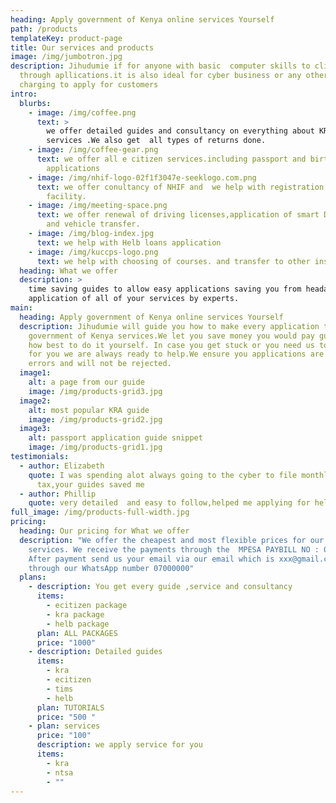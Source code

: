 ```yaml
---
heading: Apply government of Kenya online services Yourself
path: /products
templateKey: product-page
title: Our services and products
image: /img/jumbotron.jpg
description: Jihudumie if for anyone with basic  computer skills to click
  through apllications.it is also ideal for cyber business or any other person
  charging to apply for customers
intro:
  blurbs:
    - image: /img/coffee.png
      text: >
        we offer detailed guides and consultancy on everything about KRA
        services .We also get  all types of returns done.
    - image: /img/coffee-gear.png
      text: we offer all e citizen services.including passport and birth certificate
        applications
    - image: /img/nhif-logo-02f1f3047e-seeklogo.com.png
      text: we offer conultancy of NHIF and  we help with registration or change of
        facility.
    - image: /img/meeting-space.png
      text: we offer renewal of driving licenses,application of smart DL, Test booking
        and vehicle transfer.
    - image: /img/blog-index.jpg
      text: we help with Helb loans application
    - image: /img/kuccps-logo.png
      text: we help with choosing of courses. and transfer to other institutions
  heading: What we offer
  description: >
    time saving guides to allow easy applications saving you from headaches,
    application of all of your services by experts.
main:
  heading: Apply government of Kenya online services Yourself
  description: Jihudumie will guide you how to make every application to access
    government of Kenya services.We let you save money you would pay guiding you
    how best to do it yourself. In case you get stuck or you need us to do it
    for you we are always ready to help.We ensure you applications are free of
    errors and will not be rejected.
  image1:
    alt: a page from our guide
    image: /img/products-grid3.jpg
  image2:
    alt: most popular KRA guide
    image: /img/products-grid2.jpg
  image3:
    alt: passport application guide snippet
    image: /img/products-grid1.jpg
testimonials:
  - author: Elizabeth
    quote: I was spending alot always going to the cyber to file monthly rent income
      tax,your guides saved me
  - author: Phillip
    quote: very detailed  and easy to follow,helped me applying for helb loan
full_image: /img/products-full-width.jpg
pricing:
  heading: Our pricing for What we offer
  description: "We offer the cheapest and most flexible prices for our guides and
    services. We receive the payments through the  MPESA PAYBILL NO : 00000 .
    After payment send us your email via our email which is xxx@gmail.com or
    through our WhatsApp number 07000000"
  plans:
    - description: You get every guide ,service and consultancy
      items:
        - ecitizen package
        - kra package
        - helb package
      plan: ALL PACKAGES
      price: "1000"
    - description: Detailed guides
      items:
        - kra
        - ecitizen
        - tims
        - helb
      plan: TUTORIALS
      price: "500 "
    - plan: services
      price: "100"
      description: we apply service for you
      items:
        - kra
        - ntsa
        - ""
---
```

